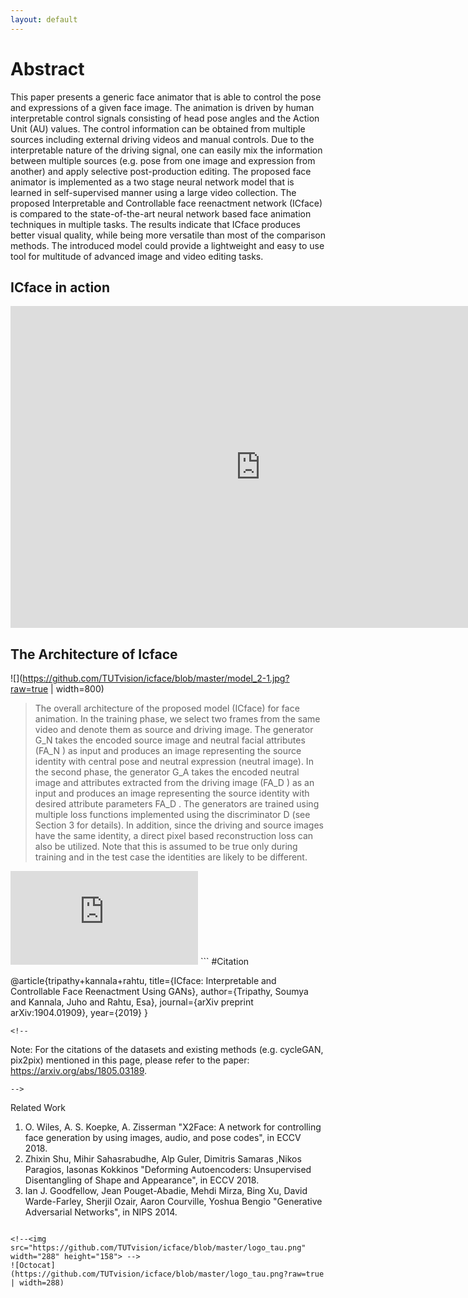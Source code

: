 ```yaml
---
layout: default
---
```

# Abstract
This paper presents a generic face animator that is
able to control the pose and expressions of a given face image.
The animation is driven by human interpretable control signals
consisting of head pose angles and the Action Unit (AU) values.
The control information can be obtained from multiple sources
including external driving videos and manual controls. Due to the
interpretable nature of the driving signal, one can easily mix the
information between multiple sources (e.g. pose from one image
and expression from another) and apply selective post-production
editing. The proposed face animator is implemented as a two
stage neural network model that is learned in self-supervised
manner using a large video collection. The proposed Interpretable
and Controllable face reenactment network (ICface) is compared
to the state-of-the-art neural network based face animation
techniques in multiple tasks. The results indicate that ICface
produces better visual quality, while being more versatile than
most of the comparison methods. The introduced model could
provide a lightweight and easy to use tool for multitude of
advanced image and video editing tasks.
## ICface in action

<iframe width="800" height="515" src="https://www.youtube.com/embed/VhWrAjI6z0M" frameborder="0" allow="accelerometer; autoplay; encrypted-media; gyroscope; picture-in-picture" allowfullscreen></iframe>

## The Architecture of Icface

![](https://github.com/TUTvision/icface/blob/master/model_2-1.jpg?raw=true | width=800)
>The overall architecture of the proposed model (ICface)
for face animation. In the training phase, we select two frames
from the same video and denote them as source and driving
image. The generator G\_N takes the encoded source image and
neutral facial attributes (FA\_N ) as input and produces an image
representing the source identity with central pose and neutral
expression (neutral image). In the second phase, the generator
G\_A takes the encoded neutral image and attributes extracted
from the driving image (FA\_D ) as an input and produces an
image representing the source identity with desired attribute
parameters FA\_D . The generators are trained using multiple
loss functions implemented using the discriminator D (see
Section 3 for details). In addition, since the driving and
source images have the same identity, a direct pixel based
reconstruction loss can also be utilized. Note that this is
assumed to be true only during training and in the test case
the identities are likely to be different.

<!--## Translation using supervision across datasets
> The training set contains 2975 paired images from cityscapes dataset and 100 unpaired images from
Mapillary vistas dataset. All the models are tested on Mapillary vistas images that are
not involved in training.
> pix2pix is trained only on paired data (from cityscapes) and CycleGAN is trained only on unpaired data (from Mapillary vistas).
> Our model achives high quality results by utilizing both paired and unpaired data simultaneously and outperforms the state-of-the-art approaches.
![Bra](https://github.com/TUTvision/Learning-image-to-image-translation-using-paired-and-unpaired-training-samples/blob/master/comp3.png?raw=true "mapo Image")
-->
<embed src="https://arxiv.org/pdf/1904.01909.pdf" type="application/pdf" />
```  
#Citation 

@article{tripathy+kannala+rahtu,
  title={ICface: Interpretable and Controllable Face Reenactment Using GANs},
  author={Tripathy, Soumya and Kannala, Juho and Rahtu, Esa},
  journal={arXiv preprint arXiv:1904.01909},
  year={2019}
}

```
<!--
```
Note: For the citations of the datasets and existing methods (e.g. cycleGAN, pix2pix) mentioned in this page, please refer to the paper: https://arxiv.org/abs/1805.03189. 
```
-->
```
Related Work
1. O. Wiles, A. S. Koepke, A. Zisserman "X2Face: A network for controlling face generation by using images, audio, and pose codes", in ECCV 2018.
2. Zhixin Shu, Mihir Sahasrabudhe, Alp Guler, Dimitris Samaras ,Nikos Paragios, Iasonas Kokkinos "Deforming Autoencoders: Unsupervised Disentangling of Shape and Appearance", in ECCV 2018.
3. Ian J. Goodfellow, Jean Pouget-Abadie, Mehdi Mirza, Bing Xu, David Warde-Farley, Sherjil Ozair, Aaron Courville, Yoshua Bengio "Generative Adversarial Networks", in NIPS 2014. 
```

<!--<img src="https://github.com/TUTvision/icface/blob/master/logo_tau.png" width="288" height="158"> -->
![Octocat](https://github.com/TUTvision/icface/blob/master/logo_tau.png?raw=true | width=288)


